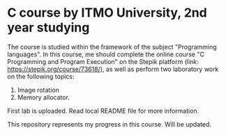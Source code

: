 # C course by ITMO University, 2nd year studying #

The course is studied within the framework of the subject "Programming languages". In this course, 
me should complete the online course "C Programming and Program Execution" on the Stepik platform (link: https://stepik.org/course/73618/), 
as well as perform two laboratory work on the following topics:

1. Image rotation
1. Memory allocator. 

First lab is uploaded. Read local README file for more information. 

This repository represents my progress in this course. Will be updated.
